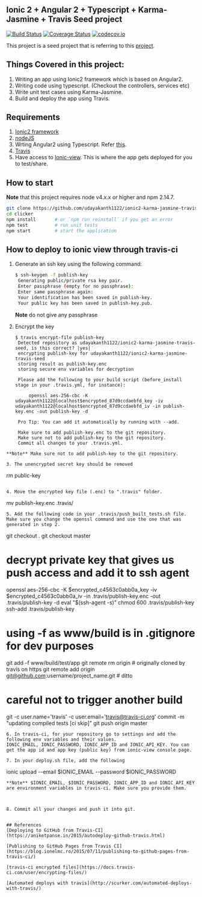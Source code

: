 ## Ionic 2 + Angular 2 + Typescript + Karma-Jasmine + Travis Seed project
[![Build Status](https://travis-ci.org/udayakanth1122/ionic2-karma-jasmine-travis-seed.svg?branch=master)](https://travis-ci.org/udayakanth1122/ionic2-karma-jasmine-travis-seed) [![Coverage Status](https://coveralls.io/repos/udayakanth1122/ionic2-karma-jasmine-travis-seed/badge.svg?branch=master&service=github)](https://coveralls.io/github/udayakanth1122/ionic2-karma-jasmine-travis-seed?branch=master) [![codecov.io](https://codecov.io/github/udayakanth1122/ionic2-karma-jasmine-travis-seed/coverage.svg?branch=master)](https://codecov.io/github/udayakanth1122/ionic2-karma-jasmine-travis-seed?branch=master)

This project is a seed project that is referring to this [project](https://github.com/lathonez/clicker).

## Things Covered in this project:
1. Writing an app using Ionic2 framework which is based on Angular2.
2. Writing code using typescript. (Checkout the controllers, services etc)
3. Write unit test cases using Karma-Jasmine.
4. Build and deploy the app using Travis.

## Requirements
1. [Ionic2 framework](http://ionicframework.com/docs/v2/)
2. [nodeJS](https://nodejs.org/en/)
3. Wrting Angular2 using Typescript. Refer [this](https://angular.io/docs/ts/latest/quickstart.html).
4. [Travis](travis-ci.org)
5. Have access to [Ionic-view](https://apps.ionic.io). This is where the app gets deployed for you to test/share.


## How to start

**Note** that this project requires node v4.x.x or higher and npm 2.14.7.
```bash
git clone https://github.com/udayakanth1122/ionic2-karma-jasmine-travis-seed.git
cd clicker
npm install       # or `npm run reinstall` if you get an error
npm test          # run unit tests
npm start         # start the application
```

## How to deploy to ionic view through travis-ci

1. Generate an ssh key using the following command:

   ```bash
   $ ssh-keygen -f publish-key
    Generating public/private rsa key pair.
    Enter passphrase (empty for no passphrase):
    Enter same passphrase again:
    Your identification has been saved in publish-key.
    Your public key has been saved in publish-key.pub.
   ```
   **Note** do not give any passphrase

2. Encrypt the key

   ```
   $ travis encrypt-file publish-key
    Detected repository as udayakanth1122/ionic2-karma-jasmine-travis-seed, is this correct? |yes|
    encrypting publish-key for udayakanth1122/ionic2-karma-jasmine-travis-seed
    storing result as publish-key.enc
    storing secure env variables for decryption

    Please add the following to your build script (before_install stage in your .travis.yml, for instance):

        openssl aes-256-cbc -K udayakanth1122@localhost$encrypted_87d9ccdaebfd_key -iv udayakanth1122@localhost$encrypted_87d9ccdaebfd_iv -in publish-key.enc -out publish-key -d

    Pro Tip: You can add it automatically by running with --add.

    Make sure to add publish-key.enc to the git repository.
    Make sure not to add publish-key to the git repository.
    Commit all changes to your .travis.yml.
  ```
  **Note** Make sure not to add publish-key to the git repository.

3. The unencrypted secret key should be removed

  ```
  rm public-key
  ```

4. Move the encrypted key file (.enc) to ".travis" folder.

  ```
  mv publish-key.enc .travis/
  ```
5. Add the following code in your .travis/push_built_tests.sh file. Make sure you change the openssl command and use the one that was generated in step 2.

  ```
  git checkout .
  git checkout master
  # decrypt private key that gives us push access and add it to ssh agent
  openssl aes-256-cbc -K $encrypted_c4563c0abb0a_key -iv $encrypted_c4563c0abb0a_iv -in .travis/publish-key.enc -out .travis/publish-key -d
  eval "$(ssh-agent -s)"
  chmod 600 .travis/publish-key
  ssh-add .travis/publish-key
  # using -f as www/build is in .gitignore for dev purposes
  git add -f www/build/test/app
  git remote rm origin                                       # originally cloned by travis on https
  git remote add origin git@github.com:username/project_name.git  # ditto
  # careful not to trigger another build
  git -c user.name='travis' -c user.email='travis@travis-ci.org' commit -m "updating compiled tests [ci skip]"
  git push origin master
  ```
6. In travis-ci, for your repository go to settings and add the following env variables and their values.
  IONIC_EMAIL, IONIC_PASSWORD, IONIC_APP_ID and IONIC_API_KEY. You can get the app id and app key (public key) from ionic-view console page.

7. In your deploy.sh file, add the following

  ```
  ionic upload --email $IONIC_EMAIL --password $IONIC_PASSWORD
  ```
  **Note** $IONIC_EMAIL, $IONIC_PASSWORD, IONIC_APP_ID and IONIC_API_KEY are environment variables in travis-ci. Make sure you provide them. 
  
  

8. Commit all your changes and push it into git.


## References
[Deploying to GitHub from Travis-CI](https://aniketpanse.in/2015/autodeploy-github-travis.html)

[Publishing to GitHub Pages from Travis CI](https://blog.ionelmc.ro/2015/07/11/publishing-to-github-pages-from-travis-ci/)

[travis-ci encrypted files](https://docs.travis-ci.com/user/encrypting-files/)

[Automated deploys with travis](http://scurker.com/automated-deploys-with-travis/)
